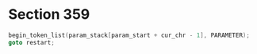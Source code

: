 # Section 359

```c << Insert macro parameter and |goto restart| >>=
begin_token_list(param_stack[param_start + cur_chr - 1], PARAMETER);
goto restart;
```
